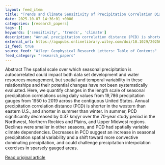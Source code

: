 ```yaml
---
layout: feed_item
title: "Trends and Climate Sensitivity of Precipitation Correlation Distances Across the Contiguous U.S."
date: 2025-10-07 14:36:01 +0000
categories: [research_papers]
tags: []
keywords: ['sensitivity', 'trends', 'climate']
description: "Annual precipitation correlation distance (PCD) is shorter in the western than eastern U"
external_url: https://agupubs.onlinelibrary.wiley.com/doi/10.1029/2025GL116815?af=R
is_feed: true
source_feed: "Wiley: Geophysical Research Letters: Table of Contents"
feed_category: "research_papers"
---
```


Abstract The spatial scale over which seasonal precipitation is autocorrelated could impact both data set development and water resources management, but spatial and temporal variability in these relationships and their potential changes have not been systematically evaluated. Here, we quantify changes in the length scale of seasonal precipitation correlations using daily values from 19,786 precipitation gauges from 1950 to 2019 across the contiguous United States. Annual precipitation correlation distance (PCD) is shorter in the western than eastern U.S., and shorter in summer than winter. In summer, PCD significantly decreased by 0.37 km/yr over the 70‐year study period in the Northwest, Northern Rockies and Plains, and Upper Midwest regions. Declines were smaller in other seasons, and PCD had spatially variable climate dependencies. Decreases in PCD suggest an increase in seasonal precipitation spatial variability and a shift toward more convective dominating precipitation, and could challenge precipitation interpolation exercises in sparsely gauged areas.

[Read original article](https://agupubs.onlinelibrary.wiley.com/doi/10.1029/2025GL116815?af=R)
